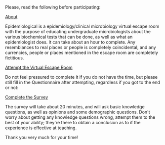 Please, read the following before participating:

<a href="About.html">About</a>

Epidemiological is a epidemiology/clinical microbiology virtual escape room with the purpose of educating undergraduate microbiologists about the various biochemical tests that can be done, as well as what an epidemiologist does. It can take about an hour to complete. Any resemblances to real places or people is completely coincidental, and any currencies, people or places mentioned in the escape room are completely fictitious.

<a href="Epidemiological.html">Attempt the Virtual Escape Room</a>

Do not feel pressured to complete it if you do not have the time, but please still fill in the Questionnaire after attempting, regardless if you got to the end or not:

<a href="https://strathsci.qualtrics.com/jfe/form/SV_9WGMkDJ7oGBHrfg">Complete the Survey</a>

The survey will take about 20 minutes, and will ask basic knowledge questions, as well as opinions and some demographic questions. Don't worry about getting any knowledge questions wrong, attempt them to the best of your ability; they're there to obtain a conclusion as to if the experience is effective at teaching.

Thank you very much for your time!
